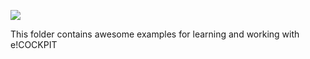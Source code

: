![](https://media.giphy.com/media/7p3Hd8nmZvlbG/giphy.gif)


This folder contains awesome examples for learning and working with e!COCKPIT
